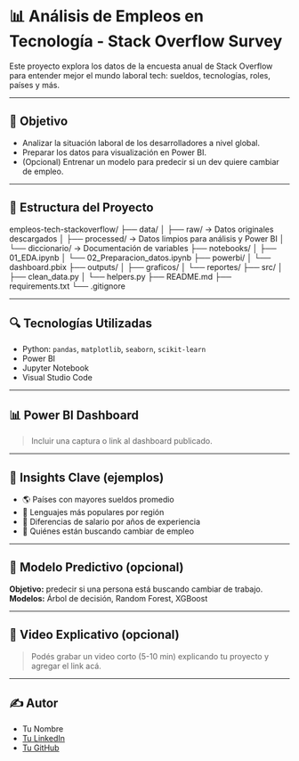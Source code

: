 # 📊 Análisis de Empleos en Tecnología - Stack Overflow Survey

Este proyecto explora los datos de la encuesta anual de Stack Overflow para entender mejor el mundo laboral tech: sueldos, tecnologías, roles, países y más.

---

## 🧠 Objetivo

- Analizar la situación laboral de los desarrolladores a nivel global.
- Preparar los datos para visualización en Power BI.
- (Opcional) Entrenar un modelo para predecir si un dev quiere cambiar de empleo.

---

## 📁 Estructura del Proyecto

empleos-tech-stackoverflow/
├── data/
│   ├── raw/ → Datos originales descargados
│   ├── processed/ → Datos limpios para análisis y Power BI
│   └── diccionario/ → Documentación de variables
├── notebooks/
│   ├── 01_EDA.ipynb
│   └── 02_Preparacion_datos.ipynb
├── powerbi/
│   └── dashboard.pbix
├── outputs/
│   ├── graficos/
│   └── reportes/
├── src/
│   ├── clean_data.py
│   └── helpers.py
├── README.md
├── requirements.txt
└── .gitignore

---

## 🔍 Tecnologías Utilizadas

- Python: `pandas`, `matplotlib`, `seaborn`, `scikit-learn`
- Power BI
- Jupyter Notebook
- Visual Studio Code

---

## 📊 Power BI Dashboard

> Incluir una captura o link al dashboard publicado.

---

## 📌 Insights Clave (ejemplos)

- 🌎 Países con mayores sueldos promedio
- 🧠 Lenguajes más populares por región
- 💼 Diferencias de salario por años de experiencia
- 🚀 Quiénes están buscando cambiar de empleo

---

## 🧪 Modelo Predictivo (opcional)

**Objetivo:** predecir si una persona está buscando cambiar de trabajo.  
**Modelos:** Árbol de decisión, Random Forest, XGBoost

---

## 🎥 Video Explicativo (opcional)

> Podés grabar un video corto (5-10 min) explicando tu proyecto y agregar el link acá.

---

## ✍️ Autor

- Tu Nombre
- [Tu LinkedIn](https://www.linkedin.com/)
- [Tu GitHub](https://github.com/)
